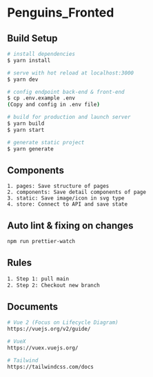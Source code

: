 # Penguins_Fronted

## Build Setup

```bash
# install dependencies
$ yarn install

# serve with hot reload at localhost:3000
$ yarn dev

# config endpoint back-end & front-end
$ cp .env.example .env
(Copy and config in .env file)

# build for production and launch server
$ yarn build
$ yarn start

# generate static project
$ yarn generate
```

## Components

```
1. pages: Save structure of pages
2. components: Save detail components of page
3. static: Save image/icon in svg type
4. store: Connect to API and save state
```

## Auto lint & fixing on changes

```bash
npm run prettier-watch
```

## Rules

```bash
1. Step 1: pull main
2. Step 2: Checkout new branch
```

## Documents

```bash
# Vue 2 (Focus on Lifecycle Diagram)
https://vuejs.org/v2/guide/

# VueX
https://vuex.vuejs.org/

# Tailwind
https://tailwindcss.com/docs

```
